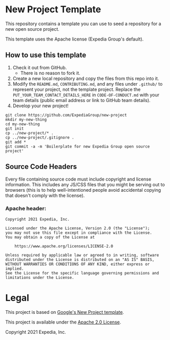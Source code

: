 # New Project Template

This repository contains a template you can use to seed a repository for a
new open source project.

This template uses the Apache license (Expedia Group's default).

## How to use this template

1. Check it out from GitHub.
    * There is no reason to fork it.
2. Create a new local repository and copy the files from this repo into it.
3. Modify the `README.md`, `CONTRIBUTING.md`, and any files under `.github/` to represent your project, not the
   template project. Replace the `PUT_YOUR_TEAM_CONTACT_DETAILS_HERE` in 
   `CODE-OF-CONDUCT.md` with your team details (public email address or link 
   to GitHub team details).
4. Develop your new project!

``` shell
git clone https://github.com/ExpediaGroup/new-project
mkdir my-new-thing
cd my-new-thing
git init
cp ../new-project/* .
cp ../new-project/.gitignore .
git add *
git commit -a -m 'Boilerplate for new Expedia Group open source project'
```

## Source Code Headers

Every file containing source code must include copyright and license
information. This includes any JS/CSS files that you might be serving out to
browsers (this is to help well-intentioned people avoid accidental copying that
doesn't comply with the license).

### Apache header:

    Copyright 2021 Expedia, Inc.

    Licensed under the Apache License, Version 2.0 (the "License");
    you may not use this file except in compliance with the License.
    You may obtain a copy of the License at

        https://www.apache.org/licenses/LICENSE-2.0

    Unless required by applicable law or agreed to in writing, software
    distributed under the License is distributed on an "AS IS" BASIS,
    WITHOUT WARRANTIES OR CONDITIONS OF ANY KIND, either express or implied.
    See the License for the specific language governing permissions and
    limitations under the License.

# Legal

This project is based on [Google's New Project template](https://github.com/google/new-project).

This project is available under the [Apache 2.0 License](http://www.apache.org/licenses/LICENSE-2.0.html).

Copyright 2021 Expedia, Inc.

